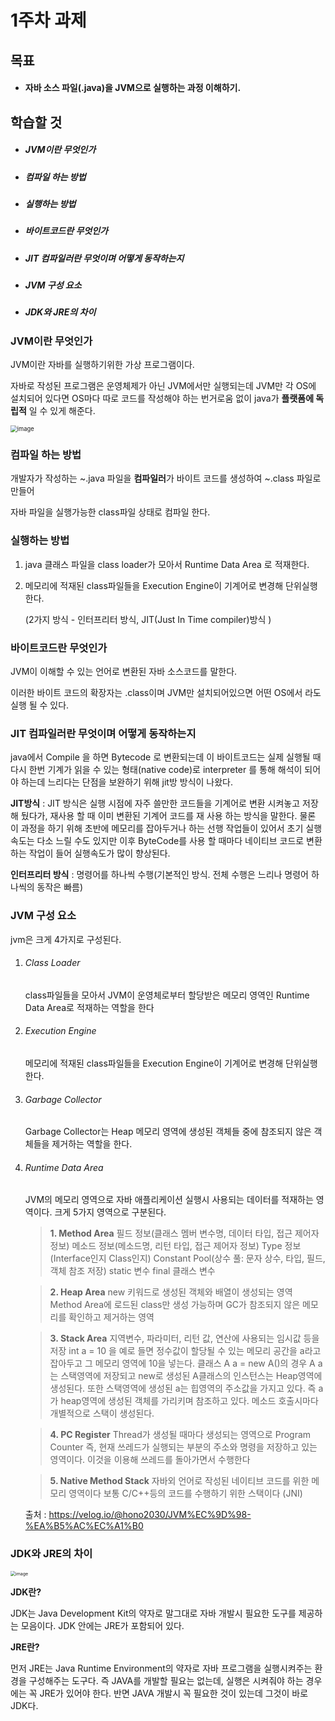 # 1주차 과제

## 목표

- #### 자바 소스 파일(.java)을 JVM으로 실행하는 과정 이해하기.

## 학습할 것

- ##### JVM이란 무엇인가

- ##### 컴파일 하는 방법

- ##### 실행하는 방법

- ##### 바이트코드란 무엇인가

- ##### JIT 컴파일러란 무엇이며 어떻게 동작하는지

- ##### JVM 구성 요소

- ##### JDK와 JRE의 차이



### JVM이란 무엇인가

JVM이란 자바를 실행하기위한 가상 프로그램이다. 

자바로 작성된 프로그램은 운영체제가 아닌 JVM에서만 실행되는데 JVM만 각 OS에 설치되어 있다면 OS마다 따로 코드를 작성해야 하는 번거로움 없이 java가 **플랫폼에 독립적** 일 수 있게 해준다.

<img src="https://user-images.githubusercontent.com/57280699/101924825-78491500-3c14-11eb-9fac-2de47403d36e.png" alt="image" style="zoom: 67%;" />

### 컴파일 하는 방법

개발자가 작성하는 ~.java 파일을 **컴파일러**가 바이트 코드를 생성하여 ~.class 파일로 만들어 

자바 파일을 실행가능한 class파일 상태로 컴파일 한다. 



### 실행하는 방법

1. java 클래스 파일을 class loader가 모아서 Runtime Data Area 로 적재한다.

2. 메모리에 적재된 class파일들을 Execution Engine이 기계어로 변경해 단위실행한다.

   (2가지 방식 - 인터프리터 방식,  JIT(Just In Time compiler)방식 )

   

### 바이트코드란 무엇인가

JVM이 이해할 수 있는 언어로 변환된 자바 소스코드를 말한다. 

이러한 바이트 코드의 확장자는 .class이며 JVM만 설치되어있으면 어떤 OS에서 라도 실행 될 수 있다.



### JIT 컴파일러란 무엇이며 어떻게 동작하는지

java에서 Compile 을 하면 Bytecode 로 변환되는데 이 바이트코드는 실제 실행될 때 다시 한번 기계가 읽을 수 있는 형태(native code)로 interpreter 를 통해 해석이 되어야 하는데 느리다는 단점을 보완하기 위해 jit방 방식이 나왔다.

**JIT방식** :  JIT 방식은 실행 시점에 자주 쓸만한 코드들을 기계어로 변환 시켜놓고 저장해 뒀다가, 재사용 할 때 이미 변환된 기계어 코드를 재 사용 하는 방식을 말한다. 물론 이 과정을 하기 위해 초반에 메모리를 잡아두거나 하는 선행 작업들이 있어서 초기 실행 속도는 다소 느릴 수도 있지만  이후 ByteCode를 사용 할 때마다 네이티브 코드로 변환하는 작업이 들어 실행속도가 많이 향상된다. 



**인터프리터 방식** : 명령어를 하나씩 수행(기본적인 방식. 전체 수행은 느리나 명령어 하나씩의 동작은 빠름)

### JVM 구성 요소

jvm은 크게 4가지로 구성된다.

1. ###### Class Loader

   class파일들을 모아서 JVM이 운영체로부터 할당받은 메모리 영역인 Runtime Data Area로 적재하는 역할을 한다

2. ###### Execution Engine

   메모리에 적재된 class파일들을 Execution Engine이 기계어로 변경해 단위실행한다.

3. ###### Garbage Collector

   Garbage Collector는 Heap 메모리 영역에 생성된 객체들 중에 참조되지 않은 객체들을 제거하는 역할을 한다.

4. ###### Runtime Data Area

   JVM의 메모리 영역으로 자바 애플리케이션 실행시 사용되는 데이터를 적재하는 영역이다.
   크게 5가지 영역으로 구분된다.

   

   > **1. Method Area**
   > 필드 정보(클래스 멤버 변수명, 데이터 타입, 접근 제어자 정보)
   > 메소드 정보(메소드명, 리턴 타입, 접근 제어자 정보)
   > Type 정보(Interface인지 Class인지)
   > Constant Pool(상수 풀: 문자 상수, 타입, 필드, 객체 참조 저장)
   > static 변수
   > final 클래스 변수

   > **2. Heap Area**
   > new 키워드로 생성된 객체와 배열이 생성되는 영역
   > Method Area에 로드된 class만 생성 가능하며 GC가 참조되지 않은 메모리를 확인하고 제거하는 영역

   > **3. Stack Area**
   > 지역변수, 파라미터, 리턴 값, 연산에 사용되는 임시값 등을 저장
   > int a = 10 을 예로 들면 정수값이 할당될 수 있는 메모리 공간을 a라고 잡아두고 그 메모리 영역에 10을 넣는다.
   > 클래스 A a = new A()의 경우 A a는 스택영역에 저장되고 new로 생성된 A클래스의 인스턴스는 Heap영역에 생성된다.
   > 또한 스택영역에 생성된 a는 힙영역의 주소값을 가지고 있다. 즉 a가 heap영역에 생성된 객체를 가리키며 참조하고 있다.
   > 메소드 호출시마다 개별적으로 스택이 생성된다.

   > **4. PC Register**
   > Thread가 생성될 때마다 생성되는 영역으로 Program Counter 즉, 현재 쓰레드가 실행되는 부분의 주소와 명령을 저장하고 있는 영역이다. 이것을 이용해 쓰레드를 돌아가면서 수행한다

   > **5. Native Method Stack**
   > 자바외 언어로 작성된 네이티브 코드를 위한 메모리 영역이다
   > 보통 C/C++등의 코드를 수행하기 위한 스택이다 (JNI)

   출처 : https://velog.io/@hono2030/JVM%EC%9D%98-%EA%B5%AC%EC%A1%B0

### JDK와 JRE의 차이

<img src="https://user-images.githubusercontent.com/57280699/101934637-37a3c880-3c21-11eb-9b2b-e5eca58a2546.png" alt="image" style="zoom: 50%;" />

**JDK란?**

JDK는 Java Development Kit의 약자로 말그대로 자바 개발시 필요한 도구를 제공하는 모음이다.    JDK 안에는 JRE가 포함되어 있다. 

**JRE란?**

먼저 JRE는 Java Runtime Environment의 약자로 자바 프로그램을 실행시켜주는 환경을 구성해주는 도구다. 즉 JAVA를 개발할 필요는 없는데, 실행은 시켜줘야 하는 경우에는 꼭 JRE가 있어야 한다. 반면 JAVA 개발시 꼭 필요한 것이 있는데 그것이 바로 JDK다.

